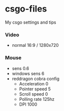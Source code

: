 # csgo-files
My csgo settings and tips


### Video
- normal 16:9 / 1280x720

### Mouse
- sens 0.6
- windows sens 6
- reddragon cobra config
  - Acceleration 0
  - Pointer speed 5
  - Scroll speed 0
  - Polling rate 125hz
  - DPI 1000
